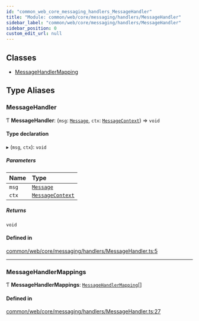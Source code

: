 ```yaml
---
id: "common_web_core_messaging_handlers_MessageHandler"
title: "Module: common/web/core/messaging/handlers/MessageHandler"
sidebar_label: "common/web/core/messaging/handlers/MessageHandler"
sidebar_position: 0
custom_edit_url: null
---
```


## Classes

- [MessageHandlerMapping](../classes/common_web_core_messaging_handlers_MessageHandler.MessageHandlerMapping.md)

## Type Aliases

### MessageHandler

Ƭ **MessageHandler**: (`msg`: [`Message`](../classes/common_web_core_messaging_Message.Message.md), `ctx`: [`MessageContext`](../classes/common_web_core_messaging_handlers_MessageContext.MessageContext.md)) => `void`

#### Type declaration

▸ (`msg`, `ctx`): `void`

##### Parameters

| Name | Type |
| :------ | :------ |
| `msg` | [`Message`](../classes/common_web_core_messaging_Message.Message.md) |
| `ctx` | [`MessageContext`](../classes/common_web_core_messaging_handlers_MessageContext.MessageContext.md) |

##### Returns

`void`

#### Defined in

[common/web/core/messaging/handlers/MessageHandler.ts:5](https://github.com/Soroush9978/rds-ng/blob/5673246/src/common/web/core/messaging/handlers/MessageHandler.ts#L5)

___

### MessageHandlerMappings

Ƭ **MessageHandlerMappings**: [`MessageHandlerMapping`](../classes/common_web_core_messaging_handlers_MessageHandler.MessageHandlerMapping.md)[]

#### Defined in

[common/web/core/messaging/handlers/MessageHandler.ts:27](https://github.com/Soroush9978/rds-ng/blob/5673246/src/common/web/core/messaging/handlers/MessageHandler.ts#L27)
